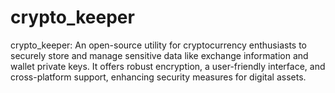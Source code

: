 # crypto_keeper
crypto_keeper: An open-source utility for cryptocurrency enthusiasts to securely store and manage sensitive data like exchange information and wallet private keys. It offers robust encryption, a user-friendly interface, and cross-platform support, enhancing security measures for digital assets.
